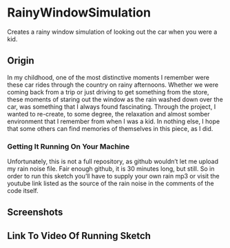 # RainyWindowSimulation
Creates a rainy window simulation of looking out the car when you were a kid.

## Origin
In my childhood, one of the most distinctive moments I remember were these car rides through the country on rainy afternoons.  Whether we were coming back from a trip or just driving to get something from the store, these moments of staring out the window as the rain washed down over the car, was something that I always found fascinating.  Through the project, I wanted to re-create, to some degree, the relaxation and almost somber environment that I remember from when I was a kid.  In nothing else, I hope that some others can find memories of themselves in this piece, as I did.

### Getting It Running On Your Machine
Unfortunately, this is not a full repository, as github wouldn’t let me upload my rain noise file.  Fair enough github, it is 30 minutes long, but still.  So in order to run this sketch you’ll have to supply your own rain mp3 or visit the youtube link listed as the source of the rain noise in the comments of the code itself. 

## Screenshots

## Link To Video Of Running Sketch

